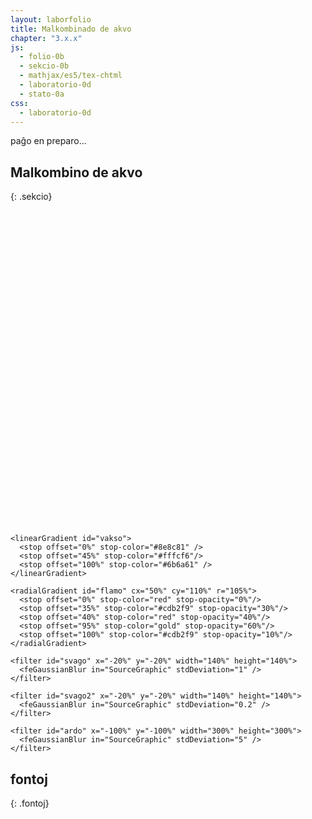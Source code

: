 ```yaml
---
layout: laborfolio
title: Malkombinado de akvo
chapter: "3.x.x"
js:
  - folio-0b
  - sekcio-0b 
  - mathjax/es5/tex-chtml
  - laboratorio-0d
  - stato-0a
css:
  - laboratorio-0d
---
```


paĝo en preparo...

<!--

https://de.wikipedia.org/wiki/Hofmannscher_Wasserzersetzungsapparat
https://www.3bscientific.de/product-manual/U14332_DE.pdf
http://dodo.fb06.fh-muenchen.de/lab_didaktik/pdf/web-elektrolyse.pdf

-->


## Malkombino de akvo
{: .sekcio}

<script>

  const eksperimentoj = {
  }

  let lab; // la laboratorio kaj iloj
  let aparato, voltmetro, eksperimento, provtubo1, provtubo2;
  const ALTO = 500;
  const LARĜO = 500;
  const X_HOFMANN = 200;

  function elektro() {
    //aparato.enhavo(eksperimento.ml);
    //mezurilo.valoro(0);
    const ŝaltilo = ĝi("#_plato_voltmetro .ŝaltilo");
    if (voltmetro.val <= 0) {
      // ŝaltu...
      ŝaltilo.classList.add("ŝaltita");
      voltmetro.valoro(19.8);
      vezikoj();
    } else {
      // malŝaltu
      ŝaltilo.classList.remove("ŝaltita");
      voltmetro.valoro(0);
      vezikoj_haltu();
    }
  }

  function vezikoj_haltu() {
    // ŝanĝu repeatCount al 1 (lasta)
    for (const am of ĉiuj("#vezikoj_H2 animateMotion, #vezikoj_O2 animateMotion")) {
      Lab.a(am,{
        repeatCount: "1"
      });
      am.beginElement();
    }

    // haltigu gasiĝon
    purigu_prokrastojn();

    // forigu vezikojn fine
    prokrastu(() => {
      forigu("#vezikoj_H2");
      forigu("#vezikoj_O2");
    }, 2000);
  }

  function vezikoj() {
    const h_alto = 300; // alto de aparataj tuboj
    // ni uzas "falaĵo"-n por leviĝantaj vezikoj, tial supro estu 0 kaj faldistanco negativa!
    // la vezikoj ekas ĉe la elektrodo en alto (0,40)
    // kaj atingu ĝis la supro de la enhavo. Kiam la akvinivelo sinkas
    // ni devos poste adapti faldistancon (negativa, ĉar ili ja leviĝas)
    const v1 = { id: "veziko_O2", klasoj: "", n: 6, daŭro: 2, supro: 0, alto: -40, faldistanco: -h_alto, falaĵalto: 0, videblo: 1.0 };
    const v2 = { id: "veziko_O2", klasoj: "", n: 5, daŭro: 5, aperdaŭro: 3, supro: 0, alto: -40, faldistanco: -h_alto, falaĵalto: 0, videblo: 1.0 };

    const limigo_O2 = aparato.enhavlimigo("1");
    const limigo_H2 = aparato.enhavlimigo("2");
    veziketoj_O2 = Lab.falaĵo("vezikoj_O2","vezikoj",
        v1, v2, limigo_O2, 25, h_alto);
    veziketoj_H2 = Lab.falaĵo("vezikoj_H2","vezikoj",
        {...v1,...{id: "veziko_H2",n: 12}},
        {...v2, ...{id: "veziko_H2",n: 10}},
        limigo_H2, 25, h_alto);
    aparato.vezikoj(veziketoj_O2,"1");  // aldonu vezikojn al jama likvo
    aparato.vezikoj(veziketoj_H2,"2");  // aldonu vezikojn al jama likvo

    for (const a of ĉiuj("#vezikoj_H2 animate, #vezikoj_O2 animate")) {
      a.beginElement();
    }
    for (const am of ĉiuj("#vezikoj_H2 animateMotion, #vezikoj_O2 animateMotion")) {
      Lab.a(am,{
        repeatCount: "indefinite",
        fill: "remove"
      });
      am.beginElement();
    }

    // regula adaptu la akvonivelon (t.e. gaskvanton)
    gasiĝo();
  }

  function gasiĝo() {
    const ms = 600;
    const ml = 1; //0.1; // triono estas O2 kaj du trionoj H2

    if (aparato.ml_H2<57 && aparato.ml_O2<57) {
      // aparato.enhavo(...ml))
      aparato.gasiĝo(ml);

      // revoku nin post kelkaj ms
      prokrastu(() => gasiĝo(ml), ms);
    } else {
      // haltigu la aparaton
      elektro();
    }
  }

  function O2_ellaso() {
    aparato.krano_1.malfermu();
    // ellasu 10ml el la O2
    aparato.ellaso("1",10,() => {
      aparato.krano_1.fermu();
      provtubo1.ŝtopu();
      lab.metu(provtubo1,{id: "p1_fermita", x: 150, y: -50});
    });
  }

  function H2_ellaso() {
    aparato.krano_2.malfermu();
    // forigu 10ml el la O2
    aparato.ellaso("2",10,() => {
      aparato.krano_2.fermu();
      provtubo2.ŝtopu();
      lab.metu(provtubo2,{id: "p2_fermita", x: 400, y: -50});
    });
  }

  lanĉe(()=>{
    lab = new Laboratorio(ĝi("#eksperimento"),"fono",LARĜO,ALTO+10);

    // difinu vezikojn
    lab.difinoj().append(
      Lab.e("circle",{
        id: "veziko_H2",
        class: "veziko",
        r: 1.6
      }),
      Lab.e("circle",{
        id: "veziko_O2",
        class: "veziko",
        r: 2 // duoble volumeno: r_O2 = 1,25*r_H2
      })
    );

    // hofmann-aparato
    aparato = Lab.hofmanaparato("hofman",O2_ellaso,H2_ellaso); // elfluo = 100ml, t.e. malplena
    // du provtubojp por kapti gason
    provtubo1 = Lab.provtubo("provtubo_1",0,15,80,175);
    provtubo2 = Lab.provtubo("provtubo_2",0,15,80,182);
    // tensimezurilo
    voltmetro = new LabMezurilo("voltmetro",30,"V");

    // dratoj por kunligi la elekjtrodojn kun la voltmetro
    const drato_plus = new LabIlo("drato_plus");
    drato_plus.g = Lab.e("g",{id: "drato_plus"});
    drato_plus.g.append(
      Lab.e("path",{
            d: `M${10+120},${ALTO-90+20+1}Q160,${ALTO-90+20+2} 170,${ALTO-35}Q170,${ALTO-10} ${X_HOFMANN+8},${ALTO-10}`,
            class: "drato_plus"
        })
    );

    const drato_minus = new LabIlo("drato_minus");
    drato_minus.g = Lab.e("g",{id: "drato_minus"});
    drato_minus.g.append(
      Lab.e("path",{
            d: `M${10+120},${ALTO-90+60+2}Q180,${ALTO-90+60} 270,${ALTO-20}L${X_HOFMANN+130},${ALTO-10}`,
            class: "drato_minus"
        })
    );

    // keno por testo
    keno = new LabKeno("keno",4,150,5);
    kenstato = new Stato("nebrula",[
      ["nebrula","brula",keno.ardigu.bind(keno)],
      ["brula","nebrula",keno.estingu.bind(keno)]
    ]);
    // kandelo por testo
    kandelo = new LabKandelo("kandelo",40,16);
    kandelstato = new Stato("nebrula",[
      ["nebrula","brula",kandelo.flamigu.bind(kandelo)],
      ["brula","nebrula",kandelo.estingu.bind(kandelo)]
    ]);

    lab.metu(drato_minus,{id:'drato_minus',x:0,y:0});
    lab.metu(drato_plus,{id:'drato_minus',x:0,y:0});
    lab.metu(voltmetro,{id: "voltmetro", x:10, y:ALTO-90});
    lab.metu(aparato,{id: "malsupre", x:X_HOFMANN, y:ALTO-20});
    lab.metu(provtubo1,{id: "maldekstre", x:X_HOFMANN, y: -95});
    lab.metu(provtubo2,{id: "dekstre", x:X_HOFMANN+140, y: -95});

    //lab.metu(kandelo,{id: "kandelo", x:80, y:ALTO-91});
    lab.metu(kandelo,{id: "kandelo", x:420, y:ALTO});
    /* PROVIZORE ŝparu kalkultempon por la animacio: */
    lab.metu(keno,{id: "keno", x:X_HOFMANN+190, y:ALTO-20});

    // ŝaltilo por la elektro
    const ŝaltilo = ĝi("#_plato_voltmetro .ŝaltilo");
    lab.klak_reago(ŝaltilo,(btn) => {
      elektro();
    });
    // bruligi/estingi kandelon
    lab.klak_reago(kandelo,(k) => {
      kandelstato.transiru();
    });
    // bruligi/estingi kenon
    lab.klak_reago(keno,(k) => {
      kenstato.transiru();
    });

  });
</script>

<svg id="eksperimento"
    version="1.1" 
    xmlns="http://www.w3.org/2000/svg" 
    xmlns:xlink="http://www.w3.org/1999/xlink" width="100%" viewBox="-10 -10 520 520">
 <style type="text/css">
    <![CDATA[
      .butono.premita rect {
        fill: #004b4b;
      }
      .likvo {
        fill: hsla(236, 14%, 75%, 0.4);
      }
      .vakso {
        stroke: black;
        stroke-width: 1.0;
      }
      .veziko {
        fill: url(#vitro);
        stroke: black;
        stroke-width: 0.2;
      }
      .klemo_1 {
        fill: url(#klemo_plus);
      }
      .klemo_2 {
        fill: url(#klemo_minus);
      }
      .drato_plus {
        fill: none;
        stroke-width: 2;
        stroke: crimson;
      }
      .drato_minus {
        fill: none;
        stroke-width: 2;
        stroke: #223;
      }
      .ŝaltilo rect {
        stroke: #ccc;
        fill: #ddf;
      }
      .ŝaltilo.ŝaltita rect {
        fill: #668;
      }
      .ŝaltilo text {
        fill: #112;
        font-size: 11pt;
      }
      .ŝaltilo.ŝaltita text {
        fill: #811;
      }
    ]]>
  </style>

  <defs>
    <linearGradient id="ligno">
      <stop offset="0%" stop-color="#d0be8e" />
      <stop offset="40%" stop-color="#f5e7c0"/>
      <stop offset="100%" stop-color="#524a35" />
    </linearGradient>


    <linearGradient id="vakso">
      <stop offset="0%" stop-color="#8e8c81" />
      <stop offset="45%" stop-color="#fffcf6"/>
      <stop offset="100%" stop-color="#6b6a61" />
    </linearGradient>
        
    <radialGradient id="flamo" cx="50%" cy="110%" r="105%">
      <stop offset="0%" stop-color="red" stop-opacity="0%"/>
      <stop offset="35%" stop-color="#cdb2f9" stop-opacity="30%"/>
      <stop offset="40%" stop-color="red" stop-opacity="40%"/>
      <stop offset="95%" stop-color="gold" stop-opacity="60%"/>
      <stop offset="100%" stop-color="#cdb2f9" stop-opacity="10%"/>
    </radialGradient>
    
    <filter id="svago" x="-20%" y="-20%" width="140%" height="140%">    
      <feGaussianBlur in="SourceGraphic" stdDeviation="1" />
    </filter>
   
    <filter id="svago2" x="-20%" y="-20%" width="140%" height="140%">    
      <feGaussianBlur in="SourceGraphic" stdDeviation="0.2" />
    </filter>    

    <filter id="ardo" x="-100%" y="-100%" width="300%" height="300%">    
      <feGaussianBlur in="SourceGraphic" stdDeviation="5" />
    </filter>
  </defs>  
</svg>


## fontoj
{: .fontoj}

[^sx1]: [Eigendissoziation des Wassers entschlüsselt](https://www.scinexx.de/news/technik/eigendissoziation-des-wassers-entschluesselt/)
[^cu1]: [Säuren, Basen, Salze](https://www.chemieunterricht.de/dc2/wsu-grund/kap_14.htm)
